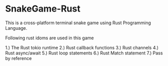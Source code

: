 # SnakeGame-Rust

This is a cross-platform terminal snake game using Rust Programming Language.

Following rust idoms are used in this game

1.) The Rust tokio runtime
2.) Rust callback functions
3.) Rust channels
4.) Rust async/await
5.) Rust loop statements
6.) Rust Match statement
7.) Pass by reference
